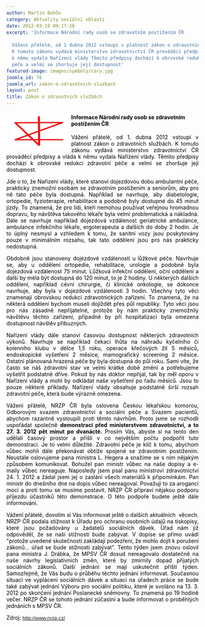```yaml
---
author: Martin Bohůn
category: Aktuality sociální oblasti
date: 2012-03-19 09:17:18
excerpt: 'Informace Národní rady osob se zdravotním postižením ČR

  Vážení přátelé, od 1 dubna 2012 vstoupí v platnost zákon o zdravotních službách
  K tomuto zákonu vydává ministerstvo zdravotnictví ČR prováděcí předpisy a vláda
  k němu vydala Nařízení vlády Těmito předpisy dochází k obrovské redukci zdravotní
  péče a velmi se zhoršuje její dostupnost'
featured-image: images/symboly/cary.jpg
joomla_id: 76
joomla_url: zakon-o-zdravotnich-sluzbach
layout: post
title: Zákon o zdravotních službách
---
```


<h4><img src="images/symboly/cary.jpg" border="0" width="150" height="90" style="float: left; margin-left: 10px; margin-right: 10px;" /><span style="color: #000000;">Informace Národní rady osob se zdravotním postižením ČR</span></h4>
<p style="text-align: justify;"><span style="color: #000000;">Vážení přátelé, od 1. dubna 2012 vstoupí v platnost zákon o zdravotních službách. K tomuto zákonu vydává ministerstvo zdravotnictví ČR prováděcí předpisy a vláda k němu vydala Nařízení vlády. Těmito předpisy dochází k obrovské redukci zdravotní péče a velmi se zhoršuje její dostupnost.</span></p>

<p style="text-align: justify;"><span style="color: #000000;">Jde o to, že Nařízení vlády, které stanoví dojezdovou dobu ambulantní péče, prakticky znemožní osobám se zdravotním postižením a seniorům, aby pro ně tato péče byla dostupná. Například se navrhuje, aby diabetologie, ortopedie, fyzioterapie, rehabilitace a podobně byly dostupné do 45 minut jízdy. To znamená, že pro lidi, kteří nemohou používat veřejnou hromadnou dopravu, by návštěva takového lékaře byla velmi problematická a nákladná. Dále se navrhuje například dojezdová vzdálenost geriatrické ambulance, ambulance infekčního lékaře, ergoterapeuta a dalších do doby 2 hodin. Je to úplný nesmysl a vzhledem k tomu, že sanitní vozy jsou poskytovány pouze v minimálním rozsahu, tak tato oddělení jsou pro nás prakticky nedostupná. </span></p>
<p style="text-align: justify;"><span style="color: #000000;">Obdobně jsou stanoveny dojezdové vzdálenosti u lůžkové péče. Navrhuje se, aby u oddělení ortopedie, rehabilitace, urologie a podobně byla dojezdová vzdálenost 75 minut. Lůžková infekční oddělení, oční oddělení a další by měla být dostupná do 120 minut, to je 2 hodiny. U některých dalších oddělení, například cévní chirurgie, či klinické onkologie, se dokonce navrhuje, aby byla v dojezdové vzdálenosti 3 hodin. Všechny tyto věci znamenají obrovskou redukci zdravotnických zařízení. To znamená, že na některá oddělení bychom museli dojíždět přes půl republiky. Tyto věci jsou pro nás zásadně nepřijatelné, protože by nám prakticky znemožnily návštěvu těchto zařízení, případně by při hospitalizaci byla omezena dostupnost návštěv příbuzných. </span></p>
<p style="text-align: justify;"><span style="color: #000000;">Nařízení vlády dále stanoví časovou dostupnost některých zdravotních výkonů. Navrhuje se například čekací lhůta na náhradu kyčelního či kolenního klubu v délce 1,5 roku, operace křečových žil 5 měsíců, endoskopické vyšetření 2 měsíce, mamografický screening 2 měsíce. Ostatní plánovaná hrazená péče by byla dostupná do půl roku. Sami víte, že často se náš zdravotní stav ve velmi krátké době změní a potřebujeme vyšetřit podstatně dříve. Pokud by nás doktor nepřijal, tak by měl oporu v Nařízení vlády a mohl by odkládat naše vyšetření po řadu měsíců. Jsou to pouze některé příklady. Nařízení vlády obsahuje podstatně širší rozsah zdravotní péče, která bude výrazně omezena.</span></p>
<p style="text-align: justify;"><span style="color: #000000;">Vážení přátelé, NRZP ČR byla oslovena Českou lékařskou komorou, Odborovým svazem zdravotnictví a sociální péče a Svazem pacientů, abychom razantně vystoupili proti těmto návrhům. Proto jsme se rozhodli uspořádat společně <strong>demonstraci před ministerstvem zdravotnictví, a to 27. 3. 2012 pět minut po dvanácté.</strong> Prosím Vás, abyste si na tento den udělali časový prostor a přišli v co největším počtu podpořit tuto demonstraci. Je to velmi důležité. Zdravotní péče je klíč k tomu, abychom vůbec mohli dále překonávat obtíže spojené se zdravotním postižením. Neustále oslovujeme pana ministra L. Hegera a snažíme se s ním nějakým způsobem komunikovat. Bohužel pan ministr vůbec na naše dopisy a e-maily vůbec nereaguje. Naposledy jsem psal panu ministrovi zdravotnictví 24. 1. 2012 a žádal jsem jej o zaslání všech materiálů k připomínkám. Pan ministr do dnešního dne na dopis vůbec nereagoval. Považuji to za aroganci moci a proti tomu se musíme postavit. NRZP ČR připraví nějakou podporu příjezdu účastníků této demonstrace. O této podpoře budete ještě dále informováni.</span></p>
<p style="text-align: justify;"><span style="color: #000000;">Vážení přátelé, dovolím si Vás informovat ještě o dalších aktuálních  věcech. NRZP ČR podala stížnost k Úřadu pro ochranu osobních údajů na tiskopisy, které jsou požadovány u žadatelů sociálních dávek. Úřad nám již odpověděl, že se naší stížností bude zabývat. V dopise se přímo uvádí "protože uvedené skutečnosti zakládají podezření, že mohlo dojít k porušení zákonů... úřad se bude stížností zabývat". Tento týden jsem znovu oslovil pana ministra J. Drábka, že MPSV ČR dosud nereagovalo dostatečně na naše návrhy legislativních změn, které by zmírnily dopad přijatých sociálních zákonů. Další jednání se mají uskutečnit příští týden. Samozřejmě, že Vás budu o průběhu těchto jednání informovat. Současnou situací ve vyplácení sociálních dávek a situací na úřadech práce se bude také zabývat jednání Výboru pro sociální politiku, které je svoláno na 13. 3. 2012 po skončení jednání Poslanecké sněmovny. To znamená po 19 hodině večer. NRZP ČR se tohoto jednání zúčastní a bude informovat o proběhlých jednáních s MPSV ČR.</span></p>
<p style="text-align: justify;"><span style="color: #000000;">Zdroj:</span> <span style="font-family: Arial; font-size: small;"><span style="font-size: 10pt; font-family: Arial;"><a href="http://email.seznam.cz/redir?hashId=2025421445&amp;to=http%3a%2f%2fwww%2enrzp%2ecz%2f" target="_blank">http://www.nrzp.cz/</a></span></span></p>